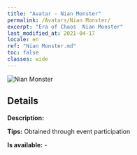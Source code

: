 ```yaml
---
title: "Avatar - Nian Monster"
permalink: /Avatars/Nian Monster/
excerpt: "Era of Chaos  Nian Monster"
last_modified_at: 2021-04-17
locale: en
ref: "Nian Monster.md"
toc: false
classes: wide
---
```

 ![Nian Monster](/images/a/avatarFrame_56.png)

## Details

 **Description:**  

 **Tips:** Obtained through event participation 

 **Is available:**  - 

